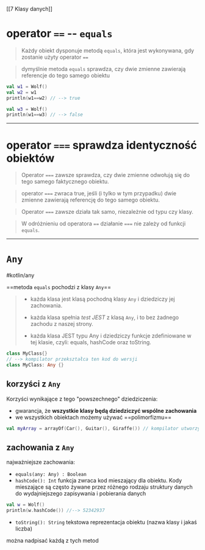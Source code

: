 [[7 Klasy danych]]



# operator ` == `  --   `equals`


> Każdy obiekt dysponuje metodą `equals`, która jest wykonywana, gdy zostanie użyty operator ` == `  

> dymyślnie metoda `equals` sprawdza, czy dwie zmienne zawierają referencje do tego samego obiektu

```kotlin
val w1 = Wolf()
val w2 = w1
println(w1==w2) // --> true

val w3 = Wolf()
println(w1==w3) // --> false

```

---------
# operator ` === `  sprawdza identyczność obiektów

> Operator ` === ` zawsze sprawdza, czy dwie zmienne odwołują się do tego samego faktycznego obiektu.

> operator ` === ` zwraca true, jeśli (i tylko w tym przypadku) dwie zmienne zawierają referencję do tego samego obiektu.

> Operator ` === ` zawsze działa tak samo, niezależnie od typu czy klasy.

> W odróżnieniu od operatora ` == ` działanie ` === ` nie zależy od funkcji `equals`.

----------
# `Any`
#kotlin/any 

==metoda `equals` pochodzi z klasy `Any`==

>- każda klasa jest klasą pochodną klasy `Any` i dziedziczy jej zachowania. 
>
>- każda klasa spełnia *test JEST* z klasą `Any`, i to bez żadnego zachodu z naszej strony.
>
>- każda klasa JEST typu Any i dziedziczy funkcje zdefiniowane w tej klasie, czyli: equals, hashCode oraz toString.
>


```kotlin
class MyClass{}
// --> kompilator przekształca ten kod do wersji
class MyClass: Any {}
```

## korzyści z `Any`
Korzyści wynikające z tego "powszechnego" dziedziczenia:
- gwarancja, że **wszystkie klasy będą dziedziczyć wspólne zachowania**
- we wszystkich obiektach możemy używać ==polimorfizmu==
```kotlin
val myArray = arrayOf(Car(), Guitar(), Giraffe()) // kompilator utworzy tablicę tyou `Array<Any>`, bo wspólną klasa bazową dla obiektów zapisanych w tablicy jest klasa `Any`
```

## zachowania z `Any`
najważniejsze zachowania:
- `equals(any: Any) : Boolean`
- `hashCode(): Int` funkcja zwraca kod mieszający dla obiektu. Kody mieszające są często żywane przez różnego rodzaju struktury danych do wydajniejszego zapisywania i pobierania danych
```kotlin
val w = Wolf()
println(w.hashCode()) //--> 52342937
```
- `toString(): String` tekstowa reprezentacja obiektu (nazwa klasy i jakaś liczba)

można nadpisać każdą z tych metod


















